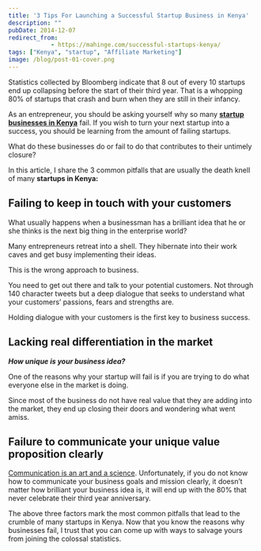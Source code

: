 ```yaml
---
title: '3 Tips For Launching a Successful Startup Business in Kenya'
description: ""
pubDate: 2014-12-07
redirect_from:
            - https://mahinge.com/successful-startups-kenya/
tags: ["Kenya", "startup", "Affiliate Marketing"]
image: /blog/post-01-cover.png
---
```

Statistics collected by Bloomberg indicate that 8 out of every 10 startups end up collapsing before the start of their third year. That is a whopping 80% of startups that crash and burn when they are still in their infancy.

As an entrepreneur, you should be asking yourself why so many [**startup businesses in Kenya**](https://mahinge.com/ "Blogscheme") fail. If you wish to turn your next startup into a success, you should be learning from the amount of failing startups.

What do these businesses do or fail to do that contributes to their untimely closure?

In this article, I share the 3 common pitfalls that are usually the death knell of many **startups in Kenya:**

## Failing to keep in touch with your customers

What usually happens when a businessman has a brilliant idea that he or she thinks is the next big thing in the enterprise world?

Many entrepreneurs retreat into a shell. They hibernate into their work caves and get busy implementing their ideas.

This is the wrong approach to business.

You need to get out there and talk to your potential customers. Not through 140 character tweets but a deep dialogue that seeks to understand what your customers’ passions, fears and strengths are.

Holding dialogue with your customers is the first key to business success.

## Lacking real differentiation in the market

_**How unique is your business idea?**_

One of the reasons why your startup will fail is if you are trying to do what everyone else in the market is doing.

Since most of the business do not have real value that they are adding into the market, they end up closing their doors and wondering what went amiss.

## Failure to communicate your unique value proposition clearly

[Communication is an art and a science](https://mahinge.com/addressing-strangers-in-an-email-learn-the-new-media-communication-etiquette/ "Communication etiquette"). Unfortunately, if you do not know how to communicate your business goals and mission clearly, it doesn’t matter how brilliant your business idea is, it will end up with the 80% that never celebrate their third year anniversary.

The above three factors mark the most common pitfalls that lead to the crumble of many startups in Kenya. Now that you know the reasons why businesses fail, I trust that you can come up with ways to salvage yours from joining the colossal statistics.
